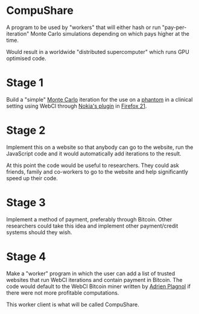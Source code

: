 CompuShare
==========

A program to be used by "workers" that will either hash or run "pay-per-iteration" Monte Carlo simulations depending on which pays higher at the time. 

Would result in a worldwide "distributed supercomputer" which runs GPU optimised code.


Stage 1
==========
Build a "simple" [Monte Carlo](http://www.crcpress.com/product/isbn/9781466507920) iteration for the use on a [phantom](http://en.wikipedia.org/wiki/Imaging_phantom) in a clinical setting using WebCl through [Nokia's plugin](http://webcl.nokiaresearch.com/extensions/firefox/multiplatform/latest/webcl-1.0.xpi) in [Firefox 21](http://www.firefox.com/).

Stage 2
==========
Implement this on a website so that anybody can go to the website, run the JavaScript code and it would automatically add iterations to the result.

At this point the code would be useful to researchers. They could ask friends, family and co-workers to go to the website and help significantly speed up their code.

Stage 3
==========
Implement a method of payment, preferably through Bitcoin. Other researchers could take this idea and implement other payment/credit systems should they wish.

Stage 4
==========
Make a "worker" program in which the user can add a list of trusted websites that run WebCl iterations and contain payment in Bitcoin. The code would default to the WebCl Bitcoin miner written by [Adrien Plagnol](https://bitbucket.org/dalsh/jsoclbm) if there were not more profitable computations.

This worker client is what will be called CompuShare.
